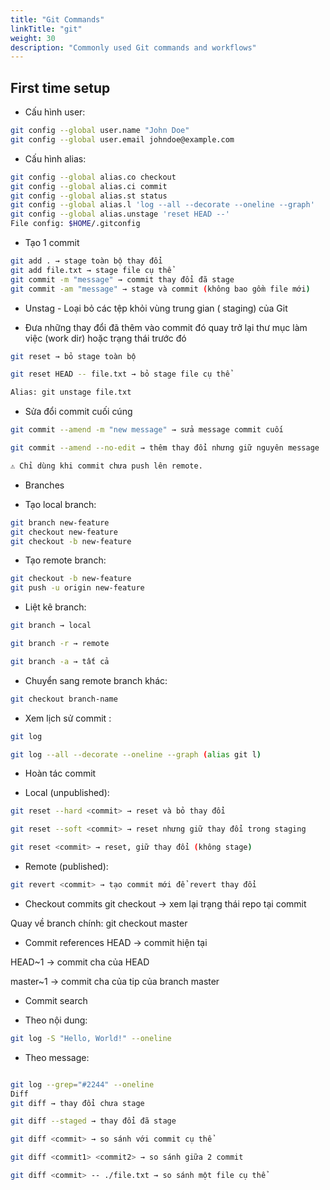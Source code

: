 ```yaml
---
title: "Git Commands"
linkTitle: "git"
weight: 30
description: "Commonly used Git commands and workflows"
---
```


## First time setup

- Cấu hình user:
```bash
git config --global user.name "John Doe"
git config --global user.email johndoe@example.com
```
- Cấu hình alias:
```bash
git config --global alias.co checkout
git config --global alias.ci commit
git config --global alias.st status
git config --global alias.l 'log --all --decorate --oneline --graph'
git config --global alias.unstage 'reset HEAD --'
File config: $HOME/.gitconfig
```
- Tạo 1 commit 
```bash
git add . → stage toàn bộ thay đổi
git add file.txt → stage file cụ thể
git commit -m "message" → commit thay đổi đã stage
git commit -am "message" → stage và commit (không bao gồm file mới)
```
- Unstag - Loại bỏ các tệp khỏi vùng trung gian ( staging) của Git 

+ Đưa những thay đổi đã thêm vào commit đó quay trở lại thư mục làm việc (work dir) hoặc trạng thái trước đó 
```bash
git reset → bỏ stage toàn bộ

git reset HEAD -- file.txt → bỏ stage file cụ thể

Alias: git unstage file.txt
```
- Sửa đổi commit cuối cúng 
```bash
git commit --amend -m "new message" → sửa message commit cuối

git commit --amend --no-edit → thêm thay đổi nhưng giữ nguyên message

⚠️ Chỉ dùng khi commit chưa push lên remote.
```
- Branches
+ Tạo local branch:

```bash
git branch new-feature
git checkout new-feature
git checkout -b new-feature
```
+ Tạo remote branch:
```bash
git checkout -b new-feature
git push -u origin new-feature
```

+ Liệt kê branch:
```bash
git branch → local

git branch -r → remote

git branch -a → tất cả
```
+ Chuyển sang remote branch khác:

```bash
git checkout branch-name

```
+ Xem lịch sử commit :
```bash
git log

git log --all --decorate --oneline --graph (alias git l)
```
- Hoàn tác commit
+ Local (unpublished):
```bash
git reset --hard <commit> → reset và bỏ thay đổi

git reset --soft <commit> → reset nhưng giữ thay đổi trong staging

git reset <commit> → reset, giữ thay đổi (không stage)
```
+ Remote (published):
```bash
git revert <commit> → tạo commit mới để revert thay đổi
```
- Checkout commits
git checkout <commit> → xem lại trạng thái repo tại commit

Quay về branch chính: git checkout master

- Commit references
HEAD → commit hiện tại

HEAD~1 → commit cha của HEAD

master~1 → commit cha của tip của branch master

- Commit search
+ Theo nội dung:

 ```bash
git log -S "Hello, World!" --oneline
```
+ Theo message:

 ```bash
 
git log --grep="#2244" --oneline
Diff
git diff → thay đổi chưa stage

git diff --staged → thay đổi đã stage

git diff <commit> → so sánh với commit cụ thể

git diff <commit1> <commit2> → so sánh giữa 2 commit

git diff <commit> -- ./file.txt → so sánh một file cụ thể
```